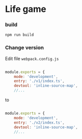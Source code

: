 # Life game

### build
```bash
npm run build
```

### Change version
Edit file `webpack.config.js` 
```js

module.exports = {
    mode: 'development',
    entry: './v1/index.ts',
    devtool: 'inline-source-map',
    //...

```

to

```js

module.exports = {
    mode: 'development',
    entry: './v2/index.ts',
    devtool: 'inline-source-map',
    //...

```